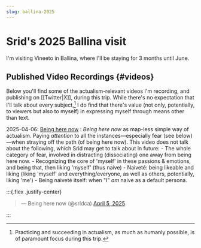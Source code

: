 ```yaml
---
slug: ballina-2025
---
```


# Srid's 2025 Ballina visit

I'm visiting Vineeto in Ballina, where I'll be staying for 3 months until June.

## Published Video Recordings {#videos}

Below you'll find some of the actualism-relevant videos I'm recording, and publishing on [[Twitter|X]], during this trip. While there's no expectation that I'll talk about every subject,[^p] I do find that there's value (not only, potentially, to viewers but also to myself) in expressing myself through means other than text. 

[^p]: Practicing and succeeding in actualism, as much as humanly possible, is of paramount focus during this trip.

2025-04-06: [Being here now](https://x.com/sridca/status/1908659248319652192)
: *Being here now* as map-less simple way of actualism. Paying *attention* to all the instances—especially fear (see below)—when straying off the path (of being here now). This video does not talk about the following, which Srid may get to talk about in future:
	- The whole category of fear, involved in distracting (dissociating) one away from being here now.
	- Recognizing the core of 'myself' in these passions & emotions, and being that, then liking 'myself' (thus naive)
	- Naiveté: being likeable and liking (liking 'myself' and everything/everyone, as well as others, potentially, liking 'me')
	- Being naiveté itself: when "I" _am_ naive as a default persona.

:::{.flex .justify-center}
<blockquote class="twitter-tweet" data-media-max-width="560">&mdash; Being here now (@sridca) <a href="https://twitter.com/sridca/status/1908659248319652192?ref_src=twsrc%5Etfw">April 5, 2025</a></blockquote> 
:::

<script async src="https://platform.twitter.com/widgets.js" charset="utf-8"></script>

